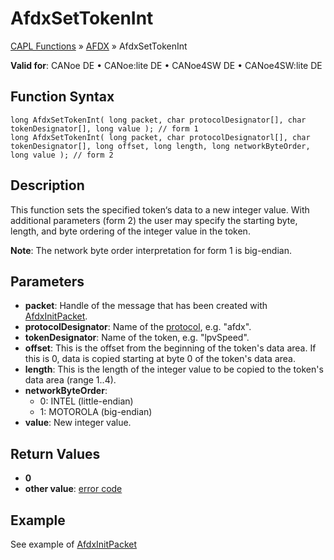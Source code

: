 # AfdxSetTokenInt

[CAPL Functions](../../CAPLfunctions.md) » [AFDX](../CAPLfunctionsAFDXOverview.md) » AfdxSetTokenInt

**Valid for**: CANoe DE • CANoe:lite DE • CANoe4SW DE • CANoe4SW:lite DE

## Function Syntax

```plaintext
long AfdxSetTokenInt( long packet, char protocolDesignator[], char tokenDesignator[], long value ); // form 1
long AfdxSetTokenInt( long packet, char protocolDesignatorl[], char tokenDesignator[], long offset, long length, long networkByteOrder, long value ); // form 2
```

## Description

This function sets the specified token‘s data to a new integer value. With additional parameters (form 2) the user may specify the starting byte, length, and byte ordering of the integer value in the token.

**Note**: The network byte order interpretation for form 1 is big-endian.

## Parameters

- **packet**: Handle of the message that has been created with [AfdxInitPacket](CAPLfunctionAfdxInitPacket.md).
- **protocolDesignator**: Name of the [protocol](../../../CANoeCANalyzer/AFDX/protocols/afdxProtocolsIntro.md), e.g. "afdx".
- **tokenDesignator**: Name of the token, e.g. "lpvSpeed".
- **offset**: This is the offset from the beginning of the token's data area. If this is 0, data is copied starting at byte 0 of the token's data area.
- **length**: This is the length of the integer value to be copied to the token's data area (range 1..4).
- **networkByteOrder**:
  - 0: INTEL (little-endian)
  - 1: MOTOROLA (big-endian)
- **value**: New integer value.

## Return Values

- **0**
- **other value**: [error code](../CAPLfunctionsAFDXErrorCodes.md)

## Example

See example of [AfdxInitPacket](CAPLfunctionAfdxInitPacket.md)

